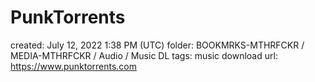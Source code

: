 # PunkTorrents

created: July 12, 2022 1:38 PM (UTC)
folder: BOOKMRKS-MTHRFCKR / MEDIA-MTHRFCKR / Audio / Music DL
tags: music download
url: https://www.punktorrents.com